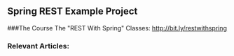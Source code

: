 ## Spring REST Example Project

###The Course
The "REST With Spring" Classes: http://bit.ly/restwithspring

### Relevant Articles:
